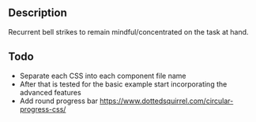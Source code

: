 ## Description
Recurrent bell strikes to remain mindful/concentrated on the task at hand.

## Todo
- Separate each CSS into each component file name
- After that is tested for the basic example start incorporating the advanced features
- Add round progress bar https://www.dottedsquirrel.com/circular-progress-css/
